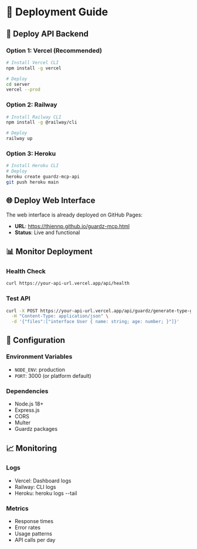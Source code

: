 # 🔧 Deployment Guide

## 🚀 Deploy API Backend

### Option 1: Vercel (Recommended)
```bash
# Install Vercel CLI
npm install -g vercel

# Deploy
cd server
vercel --prod
```

### Option 2: Railway
```bash
# Install Railway CLI
npm install -g @railway/cli

# Deploy
railway up
```

### Option 3: Heroku
```bash
# Install Heroku CLI
# Deploy
heroku create guardz-mcp-api
git push heroku main
```

## 🌐 Deploy Web Interface

The web interface is already deployed on GitHub Pages:
- **URL**: https://thiennp.github.io/guardz-mcp.html
- **Status**: Live and functional

## 📊 Monitor Deployment

### Health Check
```bash
curl https://your-api-url.vercel.app/api/health
```

### Test API
```bash
curl -X POST https://your-api-url.vercel.app/api/guardz/generate-type-guards \
  -H "Content-Type: application/json" \
  -d '{"files":["interface User { name: string; age: number; }"]}'
```

## 🔧 Configuration

### Environment Variables
- `NODE_ENV`: production
- `PORT`: 3000 (or platform default)

### Dependencies
- Node.js 18+
- Express.js
- CORS
- Multer
- Guardz packages

## 📈 Monitoring

### Logs
- Vercel: Dashboard logs
- Railway: CLI logs
- Heroku: heroku logs --tail

### Metrics
- Response times
- Error rates
- Usage patterns
- API calls per day